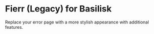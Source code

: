 # Fierr (Legacy) for Basilisk
Replace your error page with a more stylish appearance with additional features.
